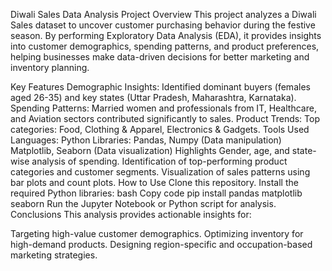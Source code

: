 Diwali Sales Data Analysis
Project Overview
This project analyzes a Diwali Sales dataset to uncover customer purchasing behavior during the festive season. By performing Exploratory Data Analysis (EDA), it provides insights into customer demographics, spending patterns, and product preferences, helping businesses make data-driven decisions for better marketing and inventory planning.

Key Features
Demographic Insights:
Identified dominant buyers (females aged 26-35) and key states (Uttar Pradesh, Maharashtra, Karnataka).
Spending Patterns:
Married women and professionals from IT, Healthcare, and Aviation sectors contributed significantly to sales.
Product Trends:
Top categories: Food, Clothing & Apparel, Electronics & Gadgets.
Tools Used
Languages: Python
Libraries:
Pandas, Numpy (Data manipulation)
Matplotlib, Seaborn (Data visualization)
Highlights
Gender, age, and state-wise analysis of spending.
Identification of top-performing product categories and customer segments.
Visualization of sales patterns using bar plots and count plots.
How to Use
Clone this repository.
Install the required Python libraries:
bash
Copy code
pip install pandas matplotlib seaborn
Run the Jupyter Notebook or Python script for analysis.
Conclusions
This analysis provides actionable insights for:

Targeting high-value customer demographics.
Optimizing inventory for high-demand products.
Designing region-specific and occupation-based marketing strategies.
